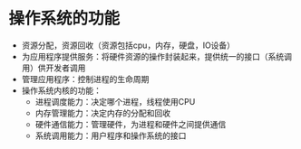 # 操作系统的功能

- 资源分配，资源回收（资源包括cpu，内存，硬盘，IO设备）
- 为应用程序提供服务：将硬件资源的操作封装起来，提供统一的接口（系统调用）供开发者调用
- 管理应用程序：控制进程的生命周期
- 操作系统内核的功能：
  - 进程调度能力：决定哪个进程，线程使用CPU
  - 内存管理能力：决定内存的分配和回收
  - 硬件通信能力：管理硬件，为进程和硬件之间提供通信
  - 系统调用能力：用户程序和操作系统的接口

